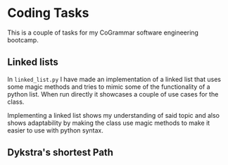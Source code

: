 # Coding Tasks
This is a couple of tasks for my CoGrammar software engineering bootcamp.

## Linked lists
In `linked_list.py` I have made an implementation of a linked list that uses
some magic methods and tries to mimic some of the functionality of a python
list. When run directly it showcases a couple of use cases for the class.

Implementing a linked list shows my understanding of said topic and also shows
adaptability by making the class use magic methods to make it easier to use
with python syntax.

## Dykstra's shortest Path

